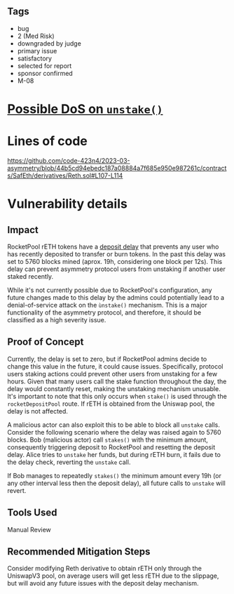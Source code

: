 ## Tags

- bug
- 2 (Med Risk)
- downgraded by judge
- primary issue
- satisfactory
- selected for report
- sponsor confirmed
- M-08

# [Possible DoS on `unstake()`](https://github.com/code-423n4/2023-03-asymmetry-findings/issues/685) 

# Lines of code

https://github.com/code-423n4/2023-03-asymmetry/blob/44b5cd94ebedc187a08884a7f685e950e987261c/contracts/SafEth/derivatives/Reth.sol#L107-L114


# Vulnerability details

## Impact
RocketPool rETH tokens have a [deposit delay](https://github.com/rocket-pool/rocketpool/blob/967e4d3c32721a84694921751920af313d1467af/contracts/contract/token/RocketTokenRETH.sol#L157-L172) that prevents any user who has recently deposited to transfer or burn tokens. In the past this delay was set to 5760 blocks mined (aprox. 19h, considering one block per 12s). This delay can prevent asymmetry protocol users from unstaking if another user staked recently.

While it's not currently possible due to RocketPool's configuration, any future changes made to this delay by the admins could potentially lead to a denial-of-service attack on the `ùnstake()` mechanism. This is a major functionality of the asymmetry protocol, and therefore, it should be classified as a high severity issue.

## Proof of Concept
Currently, the delay is set to zero, but if RocketPool admins decide to change this value in the future, it could cause issues. Specifically, protocol users staking actions could prevent other users from unstaking for a few hours. Given that many users call the stake function throughout the day, the delay would constantly reset, making the unstaking mechanism unusable. It's important to note that this only occurs when `stake()` is used through the `rocketDepositPool` route. If rETH is obtained from the Uniswap pool, the delay is not affected.

A malicious actor can also exploit this to be able to block all `unstake` calls. Consider the following scenario where the delay was raised again to 5760 blocks. Bob (malicious actor) call `stakes()` with the minimum amount, consequently triggering deposit to RocketPool and resetting the deposit delay. Alice tries to `unstake` her funds, but during rETH burn, it fails due to the delay check, reverting the `unstake` call.

If Bob manages to repeatedly `stakes()` the minimum amount every 19h (or any other interval less then the deposit delay), all future calls to `unstake` will revert.

## Tools Used
Manual Review

## Recommended Mitigation Steps
Consider modifying Reth derivative to obtain rETH only through the UniswapV3 pool, on average users will get less rETH due to the slippage, but will avoid any future issues with the deposit delay mechanism.